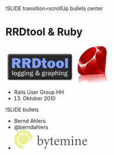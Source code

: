 !SLIDE transition=scrollUp bullets center
# RRDtool & Ruby #

![rrdtool](rrdtool.png)
![ruby](ruby.gif)

* Rails User Group HH
* 13. Oktober 2010


!SLIDE bullets
* Bernd Ahlers
* @berndahlers
* ![bytemine](logo.png)
